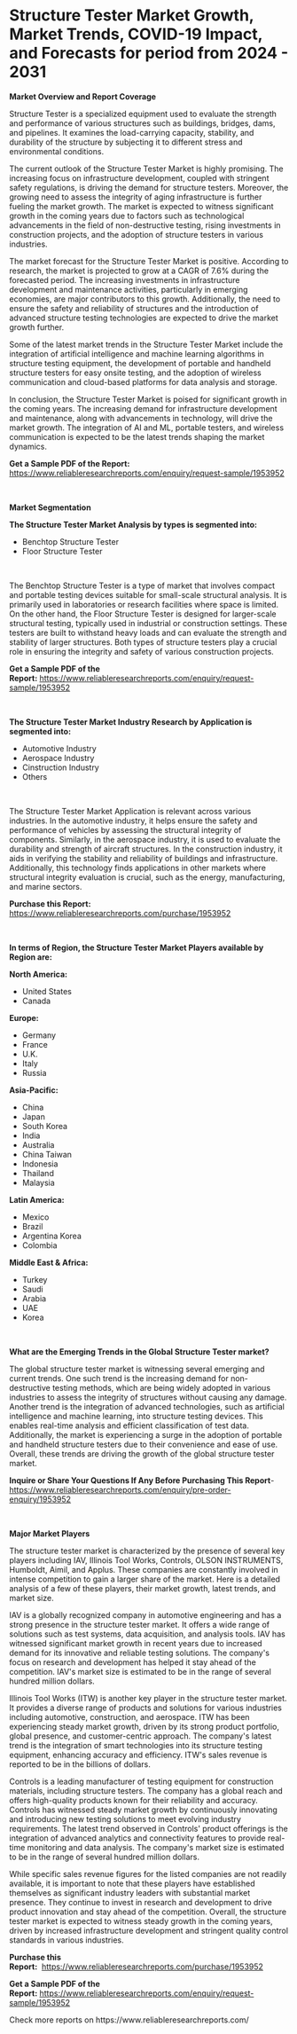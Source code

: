 <p><h1>Structure Tester Market Growth, Market Trends, COVID-19 Impact, and Forecasts for period from 2024 - 2031</h1></p><p><strong>Market Overview and Report Coverage</strong></p>
<p><p>Structure Tester is a specialized equipment used to evaluate the strength and performance of various structures such as buildings, bridges, dams, and pipelines. It examines the load-carrying capacity, stability, and durability of the structure by subjecting it to different stress and environmental conditions.</p><p>The current outlook of the Structure Tester Market is highly promising. The increasing focus on infrastructure development, coupled with stringent safety regulations, is driving the demand for structure testers. Moreover, the growing need to assess the integrity of aging infrastructure is further fueling the market growth. The market is expected to witness significant growth in the coming years due to factors such as technological advancements in the field of non-destructive testing, rising investments in construction projects, and the adoption of structure testers in various industries.</p><p>The market forecast for the Structure Tester Market is positive. According to research, the market is projected to grow at a CAGR of 7.6% during the forecasted period. The increasing investments in infrastructure development and maintenance activities, particularly in emerging economies, are major contributors to this growth. Additionally, the need to ensure the safety and reliability of structures and the introduction of advanced structure testing technologies are expected to drive the market growth further.</p><p>Some of the latest market trends in the Structure Tester Market include the integration of artificial intelligence and machine learning algorithms in structure testing equipment, the development of portable and handheld structure testers for easy onsite testing, and the adoption of wireless communication and cloud-based platforms for data analysis and storage.</p><p>In conclusion, the Structure Tester Market is poised for significant growth in the coming years. The increasing demand for infrastructure development and maintenance, along with advancements in technology, will drive the market growth. The integration of AI and ML, portable testers, and wireless communication is expected to be the latest trends shaping the market dynamics.</p></p>
<p><strong>Get a Sample PDF of the Report:</strong> <a href="https://www.reliableresearchreports.com/enquiry/request-sample/1953952">https://www.reliableresearchreports.com/enquiry/request-sample/1953952</a></p>
<p>&nbsp;</p>
<p><strong>Market Segmentation</strong></p>
<p><strong>The Structure Tester Market Analysis by types is segmented into:</strong></p>
<p><ul><li>Benchtop Structure Tester</li><li>Floor Structure Tester</li></ul></p>
<p>&nbsp;</p>
<p><p>The Benchtop Structure Tester is a type of market that involves compact and portable testing devices suitable for small-scale structural analysis. It is primarily used in laboratories or research facilities where space is limited. On the other hand, the Floor Structure Tester is designed for larger-scale structural testing, typically used in industrial or construction settings. These testers are built to withstand heavy loads and can evaluate the strength and stability of larger structures. Both types of structure testers play a crucial role in ensuring the integrity and safety of various construction projects.</p></p>
<p><strong>Get a Sample PDF of the Report:</strong>&nbsp;<a href="https://www.reliableresearchreports.com/enquiry/request-sample/1953952">https://www.reliableresearchreports.com/enquiry/request-sample/1953952</a></p>
<p>&nbsp;</p>
<p><strong>The Structure Tester Market Industry Research by Application is segmented into:</strong></p>
<p><ul><li>Automotive Industry</li><li>Aerospace Industry</li><li>Cinstruction Industry</li><li>Others</li></ul></p>
<p>&nbsp;</p>
<p><p>The Structure Tester Market Application is relevant across various industries. In the automotive industry, it helps ensure the safety and performance of vehicles by assessing the structural integrity of components. Similarly, in the aerospace industry, it is used to evaluate the durability and strength of aircraft structures. In the construction industry, it aids in verifying the stability and reliability of buildings and infrastructure. Additionally, this technology finds applications in other markets where structural integrity evaluation is crucial, such as the energy, manufacturing, and marine sectors.</p></p>
<p><strong>Purchase this Report:</strong>&nbsp; <a href="https://www.reliableresearchreports.com/purchase/1953952">https://www.reliableresearchreports.com/purchase/1953952</a></p>
<p>&nbsp;</p>
<p><strong>In terms of Region, the Structure Tester Market Players available by Region are:</strong></p>
<p>
    <p> <strong> North America: </strong>
        <ul>
            <li>United States</li>
            <li>Canada</li>
        </ul>
        </p> 
    <p> <strong> Europe: </strong>
        <ul>
            <li>Germany</li>
            <li>France</li>
            <li>U.K.</li>
            <li>Italy</li>
            <li>Russia</li>
        </ul>
        </p> 
    <p> <strong> Asia-Pacific: </strong>
        <ul>
            <li>China</li>
            <li>Japan</li>
            <li>South Korea</li>
            <li>India</li>
            <li>Australia</li>
            <li>China Taiwan</li>
            <li>Indonesia</li>
            <li>Thailand</li>
            <li>Malaysia</li>
        </ul>
        </p> 
    <p> <strong> Latin America: </strong>
        <ul>
            <li>Mexico</li>
            <li>Brazil</li>
            <li>Argentina Korea</li>
            <li>Colombia</li>
        </ul>
        </p> 
    <p> <strong> Middle East & Africa: </strong>
        <ul>
            <li>Turkey</li>
            <li>Saudi</li>
            <li>Arabia</li>
            <li>UAE</li>
            <li>Korea</li>
        </ul>
    </p>
    </p>
<p>&nbsp;</p>
<p><strong>What are the Emerging Trends in the Global Structure Tester market?</strong></p>
<p><p>The global structure tester market is witnessing several emerging and current trends. One such trend is the increasing demand for non-destructive testing methods, which are being widely adopted in various industries to assess the integrity of structures without causing any damage. Another trend is the integration of advanced technologies, such as artificial intelligence and machine learning, into structure testing devices. This enables real-time analysis and efficient classification of test data. Additionally, the market is experiencing a surge in the adoption of portable and handheld structure testers due to their convenience and ease of use. Overall, these trends are driving the growth of the global structure tester market.</p></p>
<p><strong>Inquire or Share Your Questions If Any Before Purchasing This Report</strong>- <a href="https://www.reliableresearchreports.com/enquiry/pre-order-enquiry/1953952">https://www.reliableresearchreports.com/enquiry/pre-order-enquiry/1953952</a></p>
<p>&nbsp;</p>
<p><strong>Major Market Players</strong></p>
<p><p>The structure tester market is characterized by the presence of several key players including IAV, Illinois Tool Works, Controls, OLSON INSTRUMENTS, Humboldt, Aimil, and Applus. These companies are constantly involved in intense competition to gain a larger share of the market. Here is a detailed analysis of a few of these players, their market growth, latest trends, and market size.</p><p>IAV is a globally recognized company in automotive engineering and has a strong presence in the structure tester market. It offers a wide range of solutions such as test systems, data acquisition, and analysis tools. IAV has witnessed significant market growth in recent years due to increased demand for its innovative and reliable testing solutions. The company's focus on research and development has helped it stay ahead of the competition. IAV's market size is estimated to be in the range of several hundred million dollars.</p><p>Illinois Tool Works (ITW) is another key player in the structure tester market. It provides a diverse range of products and solutions for various industries including automotive, construction, and aerospace. ITW has been experiencing steady market growth, driven by its strong product portfolio, global presence, and customer-centric approach. The company's latest trend is the integration of smart technologies into its structure testing equipment, enhancing accuracy and efficiency. ITW's sales revenue is reported to be in the billions of dollars.</p><p>Controls is a leading manufacturer of testing equipment for construction materials, including structure testers. The company has a global reach and offers high-quality products known for their reliability and accuracy. Controls has witnessed steady market growth by continuously innovating and introducing new testing solutions to meet evolving industry requirements. The latest trend observed in Controls' product offerings is the integration of advanced analytics and connectivity features to provide real-time monitoring and data analysis. The company's market size is estimated to be in the range of several hundred million dollars.</p><p>While specific sales revenue figures for the listed companies are not readily available, it is important to note that these players have established themselves as significant industry leaders with substantial market presence. They continue to invest in research and development to drive product innovation and stay ahead of the competition. Overall, the structure tester market is expected to witness steady growth in the coming years, driven by increased infrastructure development and stringent quality control standards in various industries.</p></p>
<p><strong>Purchase this Report:</strong>&nbsp;&nbsp;<a href="https://www.reliableresearchreports.com/purchase/1953952">https://www.reliableresearchreports.com/purchase/1953952</a></p>
<p></p>
<p><strong>Get a Sample PDF of the Report:</strong>&nbsp;<a href="https://www.reliableresearchreports.com/enquiry/request-sample/1953952">https://www.reliableresearchreports.com/enquiry/request-sample/1953952</a></p>
<p>Check more reports on https://www.reliableresearchreports.com/</p>